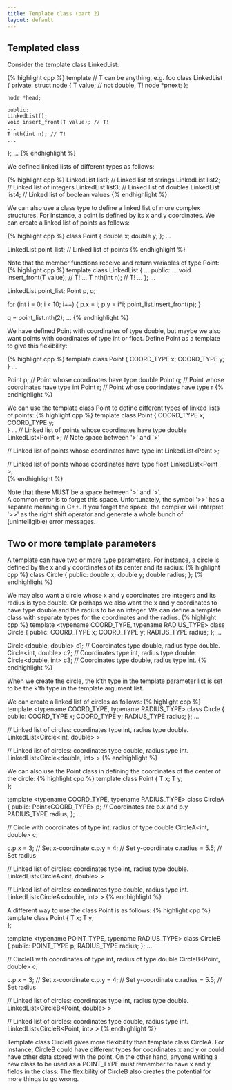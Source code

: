 ```yaml
---
title: Template class (part 2)
layout: default
---
```


## Templated class

Consider the template class LinkedList:

{% highlight cpp %}
template <typename T> // T can be anything, e.g. foo
class LinkedList
{
    private:
    struct node
    {
        T value; // not double, T!
        node *pnext;
    };

    node *head;

    public:
    LinkedList();
    void insert_front(T value); // T!
    ...
    T nth(int n); // T!
    ...
};
...
{% endhighlight %}

We defined linked lists of different types as follows:

{% highlight cpp %}
    LinkedList<string> list1;     // Linked list of strings
    LinkedList<int> list2;        // Linked list of integers
    LinkedList<double> list3;     // Linked list of doubles
    LinkedList<bool> list4;       // Linked list of boolean values
{% endhighlight %}

We can also use a class type to define a linked list of more complex structures.
For instance, a point is defined by its x and y coordinates.
We can create a linked list of points as follows:

{% highlight cpp %}
class Point
{
  double x;
  double y;
};
...

  LinkedList<Point> point_list;    // Linked list of points
{% endhighlight %}

Note that the member functions receive and return variables
of type Point:
{% highlight cpp %}
template <typename T>
class LinkedList
{
    ...
    public:
    ...
    void insert_front(T value); // T!
    ...
    T nth(int n); // T!
    ...
};
...

  LinkedList<Point> point_list;
  Point p, q;

  for (int i = 0; i < 10; i++)
  {
    p.x = i;
    p.y = i*i;
    point_list.insert_front(p);
  }

  q = point_list.nth(2);
...
{% endhighlight %}

We have defined Point with coordinates of type double,
but maybe we also want points with coordinates of type int or float.
Define Point as a template to give this flexibility:

{% highlight cpp %}
template <typename COORD_TYPE>
class Point 
{
  COORD_TYPE x;
  COORD_TYPE y;  
}
...

  Point<double> p;      // Point whose coordinates have type double
  Point<int> q;         // Point whose coordinates have type int
  Point<float> r;       // Point whose coorindates have type r
{% endhighlight %}

We can use the template class Point to define different types
of linked lists of points:
{% highlight cpp %}
template <typename COORD_TYPE>
class Point 
{
  COORD_TYPE x;
  COORD_TYPE y;  
}
...
// Linked list of points whose coordinates have type double
  LinkedList<Point<double> >;    // Note space between '>' and '>'

// Linked list of points whose coordinates have type int
  LinkedList<Point<int> >;  

// Linked list of points whose coordinates have type float
  LinkedList<Point<int> >;  
{% endhighlight %}

Note that there MUST be a space between '>' and '>'.  
A common error is to forget this space.
Unfortunately, the symbol '>>' has a separate meaning in C++.
If you forget the space, the compiler will interpret '>>' 
as the right shift operator
and generate a whole bunch of (unintelligible) error messages.

## Two or more template parameters

A template can have two or more type parameters.
For instance, a circle is defined by the x and y coordinates
of its center and its radius:
{% highlight cpp %}
class Circle
{
  public:
    double x;
    double y;
    double radius;
};
{% endhighlight %}

We may also want a circle whose x and y coordinates are integers
and its radius is type double.
Or perhaps we also want the x and y coordinates to have type double
and the radius to be an integer.
We can define a template class with separate types 
for the coordinates and the radius.
{% highlight cpp %}
template <typename COORD_TYPE, typename RADIUS_TYPE>
class Circle
{
  public:
    COORD_TYPE x;
    COORD_TYPE y;
    RADIUS_TYPE radius;
};
...

  Circle<double, double> c1;  // Coordinates type double, radius type double.
  Circle<int, double> c2;     // Coordinates type int, radius type double.
  Circle<double, int> c3;     // Coordinates type double, radius type int.
{% endhighlight %}

When we create the circle, the k'th type in the template parameter list
is set to be the k'th type in the template argument list.

We can create a linked list of circles as follows:
{% highlight cpp %}
template <typename COORD_TYPE, typename RADIUS_TYPE>
class Circle
{
  public:
    COORD_TYPE x;
    COORD_TYPE y;
    RADIUS_TYPE radius;
};
...

  // Linked list of circles: coordinates type int, radius type double.
  LinkedList<Circle<int, double> >

  // Linked list of circles: coordinates type double, radius type int.
  LinkedList<Circle<double, int> >
{% endhighlight %}

We can also use the Point class in defining the coordinates 
of the center of the circle:
{% highlight cpp %}
template <typename T>
class Point 
{
  T x;
  T y;  
};

template <typename COORD_TYPE, typename RADIUS_TYPE>
class CircleA
{
  public:
    Point<COORD_TYPE> p;  // Coordinates are p.x and p.y
    RADIUS_TYPE radius;
};
...

  // Circle with coordinates of type int, radius of type double
  CircleA<int, double> c;

  c.p.x = 3;          // Set x-coordinate
  c.p.y = 4;          // Set y-coordinate
  c.radius = 5.5;     // Set radius

  // Linked list of circles: coordinates type int, radius type double.
  LinkedList<CircleA<int, double> >

  // Linked list of circles: coordinates type double, radius type int.
  LinkedList<CircleA<double, int> >
{% endhighlight %}

A different way to use the class Point is as follows:
{% highlight cpp %}
template <typename T>
class Point 
{
  T x;
  T y;  
};

template <typename POINT_TYPE, typename RADIUS_TYPE>
class CircleB
{
  public:
    POINT_TYPE p;
    RADIUS_TYPE radius;
};
...

  // CircleB with coordinates of type int, radius of type double
  CircleB<Point<int>, double> c;

  c.p.x = 3;          // Set x-coordinate
  c.p.y = 4;          // Set y-coordinate
  c.radius = 5.5;     // Set radius

  // Linked list of circles: coordinates type int, radius type double.
  LinkedList<CircleB<Point<int>, double> >

  // Linked list of circles: coordinates type double, radius type int.
  LinkedList<CircleB<Point<double>, int> >
{% endhighlight %}

Template class CircleB gives more flexibility than template class CircleA.
For instance, CircleB could have different types for coordinates x and y
or could have other data stored with the point.
On the other hand, anyone writing a new class to be used as a POINT_TYPE 
must remember to have x and y fields in the class.
The flexibility of CircleB also creates the potential for more
things to go wrong.

